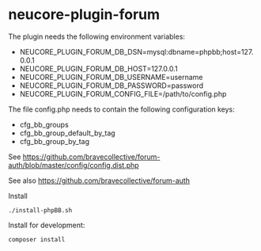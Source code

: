 # neucore-plugin-forum

The plugin needs the following environment variables:
- NEUCORE_PLUGIN_FORUM_DB_DSN=mysql:dbname=phpbb;host=127.0.0.1
- NEUCORE_PLUGIN_FORUM_DB_HOST=127.0.0.1
- NEUCORE_PLUGIN_FORUM_DB_USERNAME=username
- NEUCORE_PLUGIN_FORUM_DB_PASSWORD=password
- NEUCORE_PLUGIN_FORUM_CONFIG_FILE=/path/to/config.php

The file config.php needs to contain the following configuration keys:
- cfg_bb_groups
- cfg_bb_group_default_by_tag
- cfg_bb_group_by_tag

See https://github.com/bravecollective/forum-auth/blob/master/config/config.dist.php

See also https://github.com/bravecollective/forum-auth

Install
```shell
./install-phpBB.sh
```

Install for development:
```shell
composer install
```
